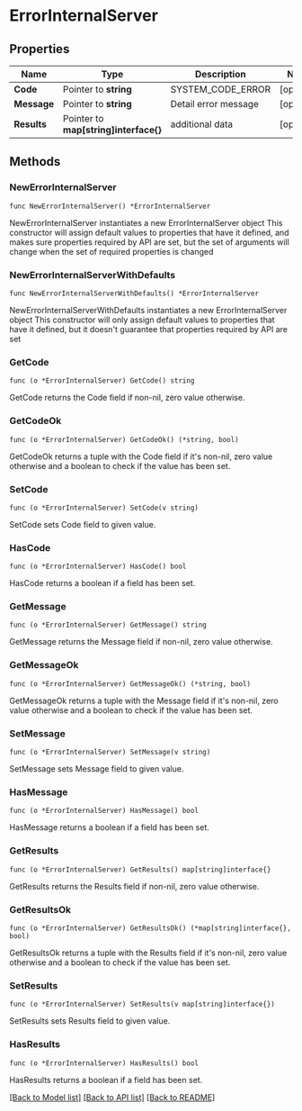 # ErrorInternalServer

## Properties

Name | Type | Description | Notes
------------ | ------------- | ------------- | -------------
**Code** | Pointer to **string** | SYSTEM_CODE_ERROR | [optional] 
**Message** | Pointer to **string** | Detail error message | [optional] 
**Results** | Pointer to **map[string]interface{}** | additional data | [optional] 

## Methods

### NewErrorInternalServer

`func NewErrorInternalServer() *ErrorInternalServer`

NewErrorInternalServer instantiates a new ErrorInternalServer object
This constructor will assign default values to properties that have it defined,
and makes sure properties required by API are set, but the set of arguments
will change when the set of required properties is changed

### NewErrorInternalServerWithDefaults

`func NewErrorInternalServerWithDefaults() *ErrorInternalServer`

NewErrorInternalServerWithDefaults instantiates a new ErrorInternalServer object
This constructor will only assign default values to properties that have it defined,
but it doesn't guarantee that properties required by API are set

### GetCode

`func (o *ErrorInternalServer) GetCode() string`

GetCode returns the Code field if non-nil, zero value otherwise.

### GetCodeOk

`func (o *ErrorInternalServer) GetCodeOk() (*string, bool)`

GetCodeOk returns a tuple with the Code field if it's non-nil, zero value otherwise
and a boolean to check if the value has been set.

### SetCode

`func (o *ErrorInternalServer) SetCode(v string)`

SetCode sets Code field to given value.

### HasCode

`func (o *ErrorInternalServer) HasCode() bool`

HasCode returns a boolean if a field has been set.

### GetMessage

`func (o *ErrorInternalServer) GetMessage() string`

GetMessage returns the Message field if non-nil, zero value otherwise.

### GetMessageOk

`func (o *ErrorInternalServer) GetMessageOk() (*string, bool)`

GetMessageOk returns a tuple with the Message field if it's non-nil, zero value otherwise
and a boolean to check if the value has been set.

### SetMessage

`func (o *ErrorInternalServer) SetMessage(v string)`

SetMessage sets Message field to given value.

### HasMessage

`func (o *ErrorInternalServer) HasMessage() bool`

HasMessage returns a boolean if a field has been set.

### GetResults

`func (o *ErrorInternalServer) GetResults() map[string]interface{}`

GetResults returns the Results field if non-nil, zero value otherwise.

### GetResultsOk

`func (o *ErrorInternalServer) GetResultsOk() (*map[string]interface{}, bool)`

GetResultsOk returns a tuple with the Results field if it's non-nil, zero value otherwise
and a boolean to check if the value has been set.

### SetResults

`func (o *ErrorInternalServer) SetResults(v map[string]interface{})`

SetResults sets Results field to given value.

### HasResults

`func (o *ErrorInternalServer) HasResults() bool`

HasResults returns a boolean if a field has been set.


[[Back to Model list]](../README.md#documentation-for-models) [[Back to API list]](../README.md#documentation-for-api-endpoints) [[Back to README]](../README.md)


